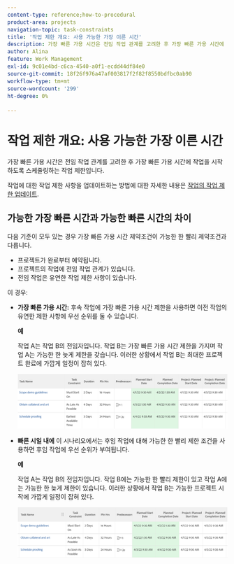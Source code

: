 ```yaml
---
content-type: reference;how-to-procedural
product-area: projects
navigation-topic: task-constraints
title: '작업 제한 개요: 사용 가능한 가장 이른 시간'
description: 가장 빠른 가용 시간은 전임 작업 관계를 고려한 후 가장 빠른 가용 시간에 작업을 시작하도록 스케줄링하는 작업 제한입니다.
author: Alina
feature: Work Management
exl-id: 9c01e4bd-c6ca-4540-a0f1-ecdd44df84e0
source-git-commit: 18f26f976a47af003817f2f82f8550bdfbc0ab90
workflow-type: tm+mt
source-wordcount: '299'
ht-degree: 0%

---
```


# 작업 제한 개요: 사용 가능한 가장 이른 시간

가장 빠른 가용 시간은 전임 작업 관계를 고려한 후 가장 빠른 가용 시간에 작업을 시작하도록 스케줄링하는 작업 제한입니다.

작업에 대한 작업 제한 사항을 업데이트하는 방법에 대한 자세한 내용은 [작업의 작업 제한 업데이트](../../../manage-work/tasks/task-constraints/update-task-constraint-of-task.md).

<!--
<p data-mc-conditions="QuicksilverOrClassic.Draft mode">(NOTE: replaced with new article linked above) </p>
-->

<!--
<p data-mc-conditions="QuicksilverOrClassic.Draft mode">To update the Task Constraint to Earliest Available Time:</p>
-->

<!--
   <li value="1" data-mc-conditions="QuicksilverOrClassic.Draft mode">Go to a task whose constraint you want to modify. </li>
   -->

<!--
   <p data-mc-conditions="QuicksilverOrClassic.Draft mode">Click <strong>Edit Task</strong>.</p>
   -->

<!--
   <p data-mc-conditions="QuicksilverOrClassic.Draft mode">Click the <strong>More</strong> icon <img src="assets/qs-more-icon-on-an-object.png"> next to the task name, then click <strong>Edit</strong>.</p>
   -->

<!--
   <p data-mc-conditions="QuicksilverOrClassic.Draft mode">In the <strong>Overview</strong> section, expand the <strong>Task Constraint</strong> drop-down menu.</p>
   -->

<!--
   <p data-mc-conditions="QuicksilverOrClassic.Draft mode">Select <strong>Earliest Available Time</strong>.</p>
   -->

<!--
   <li value="5" data-mc-conditions="QuicksilverOrClassic.Draft mode">Click <strong>Save Changes</strong>.</li>
   -->

## 가능한 가장 빠른 시간과 가능한 빠른 시간의 차이

<!--
<p data-mc-conditions="QuicksilverOrClassic.Draft mode">(NOTE: [! This section is duplicated in "Earliest Available Time"])</p>
-->

다음 기준이 모두 있는 경우 가장 빠른 가용 시간 제약조건이 가능한 한 빨리 제약조건과 다릅니다.

* 프로젝트가 완료부터 예약됩니다.
* 프로젝트의 작업에 전임 작업 관계가 있습니다.
* 전임 작업은 유연한 작업 제한 사항이 있습니다.

이 경우:

* **가장 빠른 가용 시간:** 후속 작업에 가장 빠른 가용 시간 제한을 사용하면 이전 작업의 유연한 제한 사항에 우선 순위를 둘 수 있습니다.

   **예**

   작업 A는 작업 B의 전임자입니다. 작업 B는 가장 빠른 가용 시간 제한을 가지며 작업 A는 가능한 한 늦게 제한을 갖습니다. 이러한 상황에서 작업 B는 최대한 프로젝트 완료에 가깝게 일정이 잡혀 있다.

   ![작업의 일자가 프로젝트 완료 일자에 근접한 경우 가장 빠른 가용 시간 제한](assets/earliest-available-constraint-dates-closer-to-project-completion-350x137.png)

* **빠른 시일 내에** 이 시나리오에서는 후임 작업에 대해 가능한 한 빨리 제한 조건을 사용하면 후임 작업에 우선 순위가 부여됩니다.

   **예**

   작업 A는 작업 B의 전임자입니다. 작업 B에는 가능한 한 빨리 제한이 있고 작업 A에는 가능한 한 늦게 제한이 있습니다. 이러한 상황에서 작업 B는 가능한 프로젝트 시작에 가깝게 일정이 잡혀 있다.

   ![작업의 제한 사항이 프로젝트의 시작 날짜에 가까운 경우 가능한 한 빨리](assets/as-soon-as-possible-dates-closer-to-project-start-350x126.png)
